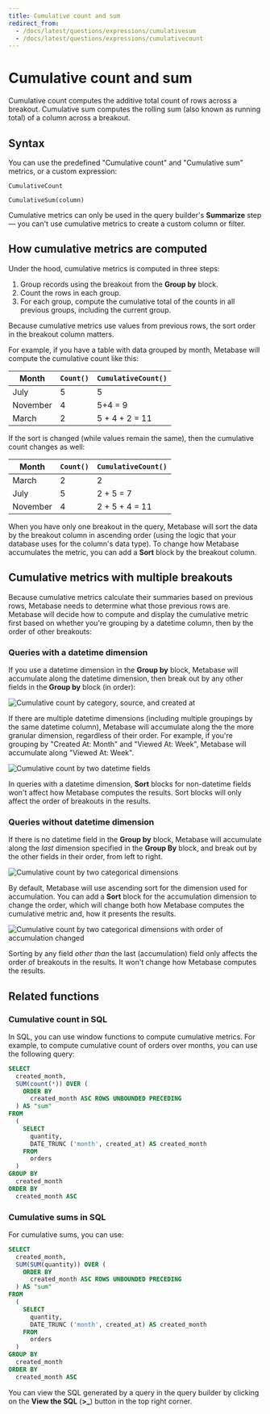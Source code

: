 ```yaml
---
title: Cumulative count and sum
redirect_from:
  - /docs/latest/questions/expressions/cumulativesum
  - /docs/latest/questions/expressions/cumulativecount
---
```


# Cumulative count and sum

Cumulative count computes the additive total count of rows across a breakout. Cumulative sum computes the rolling sum (also known as running total) of a column across a breakout.

## Syntax

You can use the predefined "Cumulative count" and "Cumulative sum" metrics, or a custom expression:

```
CumulativeCount
```

```
CumulativeSum(column)
```

Cumulative metrics can only be used in the query builder's **Summarize** step — you can't use cumulative metrics to create a custom column or filter.

## How cumulative metrics are computed

Under the hood, cumulative metrics is computed in three steps:

1. Group records using the breakout from the **Group by** block.
2. Count the rows in each group.
3. For each group, compute the cumulative total of the counts in all previous groups, including the current group.

Because cumulative metrics use values from previous rows, the sort order in the breakout column matters.

For example, if you have a table with data grouped by month, Metabase will compute the cumulative count like this:

| Month    | `Count()` | `CumulativeCount()` |
| -------- | --------- | ------------------- |
| July     | 5         | 5                   |
| November | 4         | 5+4 = 9             |
| March    | 2         | 5 + 4 + 2 = 11      |

If the sort is changed (while values remain the same), then the cumulative count changes as well:

| Month    | `Count()` | `CumulativeCount()` |
| -------- | --------- | ------------------- |
| March    | 2         | 2                   |
| July     | 5         | 2 + 5 = 7           |
| November | 4         | 2 + 5 + 4 = 11      |

When you have only one breakout in the query, Metabase will sort the data by the breakout column in ascending order (using the logic that your database uses for the column's data type). To change how Metabase accumulates the metric, you can add a **Sort** block by the breakout column.

## Cumulative metrics with multiple breakouts

Because cumulative metrics calculate their summaries based on previous rows, Metabase needs to determine what those previous rows are. Metabase will decide how to compute and display the cumulative metric first based on whether you're grouping by a datetime column, then by the order of other breakouts:

### Queries with a datetime dimension

If you use a datetime dimension in the **Group by** block, Metabase will accumulate along the datetime dimension, then break out by any other fields in the **Group by** block (in order):

![Cumulative count by category, source, and created at](../../images/cumulative-date-category.png)

If there are multiple datetime dimensions (including multiple groupings by the same datetime column), Metabase will accumulate along the the more granular dimension, regardless of their order. For example, if you're grouping by "Created At: Month" and "Viewed At: Week", Metabase will accumulate along "Viewed At: Week".

![Cumulative count by two datetime fields](../../images/cumulative-multiple-datetimes.png)

In queries with a datetime dimension, **Sort** blocks for non-datetime fields won't affect how Metabase computes the results. Sort blocks will only affect the order of breakouts in the results.

### Queries without datetime dimension

If there is no datetime field in the **Group by** block, Metabase will accumulate along the _last_ dimension specified in the **Group By** block, and break out by the other fields in their order, from left to right.

![Cumulative count by two categorical dimensions](../../images/cumulative-no-datetime.png)

By default, Metabase will use ascending sort for the dimension used for accumulation. You can add a **Sort** block for the accumulation dimension to change the order, which will change both how Metabase computes the cumulative metric and, how it presents the results.

![Cumulative count by two categorical dimensions with order of accumulation changed](../../images/cumulative-no-datetime-order.png)

Sorting by any field _other than_ the last (accumulation) field only affects the order of breakouts in the results. It won't change how Metabase computes the results.

## Related functions

### Cumulative count in SQL

In SQL, you can use window functions to compute cumulative metrics. For example, to compute cumulative count of orders over months, you can use the following query:

```sql
SELECT
  created_month,
  SUM(count(*)) OVER (
    ORDER BY
      created_month ASC ROWS UNBOUNDED PRECEDING
  ) AS "sum"
FROM
  (
    SELECT
      quantity,
      DATE_TRUNC ('month', created_at) AS created_month
    FROM
      orders
  )
GROUP BY
  created_month
ORDER BY
  created_month ASC
```

### Cumulative sums in SQL

For cumulative sums, you can use:

```sql
SELECT
  created_month,
  SUM(SUM(quantity)) OVER (
    ORDER BY
      created_month ASC ROWS UNBOUNDED PRECEDING
  ) AS "sum"
FROM
  (
    SELECT
      quantity,
      DATE_TRUNC ('month', created_at) AS created_month
    FROM
      orders
  )
GROUP BY
  created_month
ORDER BY
  created_month ASC
```

You can view the SQL generated by a query in the query builder by clicking on the **View the SQL** (**>\_**) button in the top right corner.
